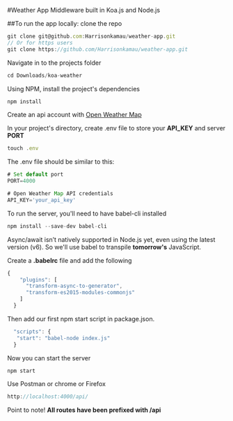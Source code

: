 #Weather App Middleware built in Koa.js and Node.js


##To run the app locally:
clone the repo
```javascript
git clone git@github.com:Harrisonkamau/weather-app.git 
// Or for https users
git clone https://github.com/Harrisonkamau/weather-app.git
```

Navigate in to the projects folder
```javascript
cd Downloads/koa-weather
```
Using NPM, install the project's dependencies
```javascript
npm install
```
Create an api account with [Open Weather Map](http://openweathermap.org/appid)

In your project's directory, create .env file to store your **API_KEY** and server **PORT**
```javascript
touch .env
```
The .env file should be similar to this:
```javascript
# Set default port
PORT=4000

# Open Weather Map API credentials
API_KEY='your_api_key'
```

To run the server, you'll need to have babel-cli installed
```javascript
npm install --save-dev babel-cli
```
Async/await isn’t natively supported in Node.js yet, even using the latest version (v6). So we'll use babel to transpile __tomorrow's__ JavaScript.

Create a **.babelrc** file and add the following
```javascript
{
    "plugins": [
      "transform-async-to-generator",
      "transform-es2015-modules-commonjs"
    ]
  }
```

Then add our first npm start script in package.json.
```javascript
  "scripts": {
   "start": "babel-node index.js"
  }
```
Now you can start the server
```javascript
npm start
```
Use Postman or chrome or Firefox
```javascript
http://localhost:4000/api/
```
Point to note!
**All routes have been prefixed with /api**

